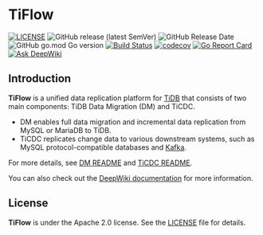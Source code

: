 # TiFlow

[![LICENSE](https://img.shields.io/github/license/pingcap/tiflow.svg)](https://github.com/pingcap/tiflow/blob/master/LICENSE)
![GitHub release (latest SemVer)](https://img.shields.io/github/v/release/pingcap/tiflow)
![GitHub Release Date](https://img.shields.io/github/release-date/pingcap/tiflow)
![GitHub go.mod Go version](https://img.shields.io/github/go-mod/go-version/pingcap/tiflow)
[![Build Status](https://github.com/pingcap/tiflow/actions/workflows/check_and_build.yaml/badge.svg?branch=master)](https://github.com/pingcap/tiflow/actions/workflows/check_and_build.yaml?query=event%3Apush+branch%3Amaster)
[![codecov](https://codecov.io/gh/pingcap/tiflow/branch/master/graph/badge.svg)](https://codecov.io/gh/pingcap/tiflow)
[![Go Report Card](https://goreportcard.com/badge/github.com/pingcap/tiflow)](https://goreportcard.com/report/github.com/pingcap/tiflow)
[![Ask DeepWiki](https://deepwiki.com/badge.svg)](https://deepwiki.com/pingcap/ticdc)

## Introduction

**TiFlow** is a unified data replication platform for [TiDB](https://docs.pingcap.com/tidb/stable) that consists of two main components: TiDB Data Migration (DM) and TiCDC.

* DM enables full data migration and incremental data replication from MySQL or MariaDB to TiDB.
* TiCDC replicates change data to various downstream systems, such as MySQL protocol-compatible databases and [Kafka](https://kafka.apache.org/).

For more details, see [DM README](./README_DM.md) and [TiCDC README](./README_TiCDC.md).

You can also check out the [DeepWiki documentation](https://deepwiki.com/pingcap/tiflow) for more information.

## License

**TiFlow** is under the Apache 2.0 license. See the [LICENSE](./LICENSE) file for details.
